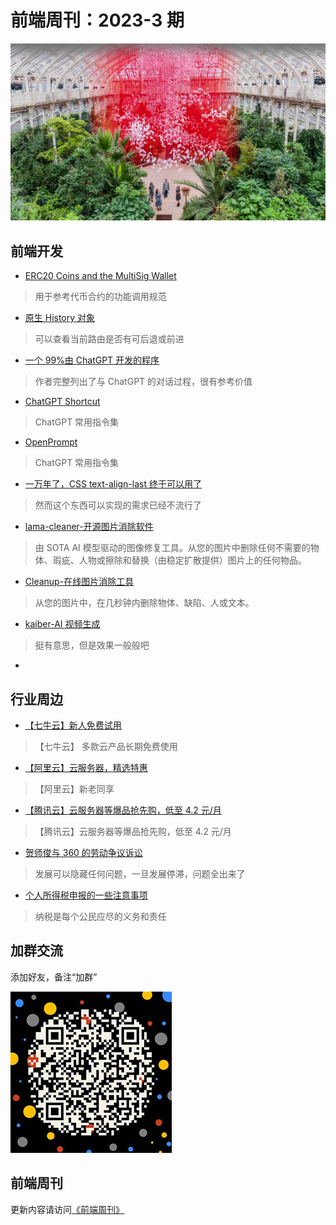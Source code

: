 # 前端周刊：2023-3 期

[![](/img/bing/2023-4-18.jpg?imageMogr2/thumbnail/960x)](https://cn.bing.com/search?q=royal+botanic+gardens+kew)

## 前端开发

- [ERC20 Coins and the MultiSig Wallet](https://medium.com/hellogold/erc20-coins-and-the-multisig-wallet-acc3b43e2137)

> 用于参考代币合约的功能调用规范

- [原生 History 对象](https://developer.mozilla.org/en-US/docs/Web/API/History/state)

> 可以查看当前路由是否有可后退或前进

- [一个 99%由 ChatGPT 开发的程序](https://github.com/szpnygo/VecTextSearch)

> 作者完整列出了与 ChatGPT 的对话过程，很有参考价值

- [ChatGPT Shortcut ](https://ai.newzone.top/)

> ChatGPT 常用指令集

- [OpenPrompt](https://openprompt.co/)

> ChatGPT 常用指令集

- [一万年了，CSS text-align-last 终于可以用了](https://www.zhangxinxu.com/wordpress/2023/03/css-text-align-last/)

> 然而这个东西可以实现的需求已经不流行了

- [lama-cleaner-开源图片消除软件](https://github.com/Sanster/lama-cleaner)

> 由 SOTA AI 模型驱动的图像修复工具。从您的图片中删除任何不需要的物体、瑕疵、人物或擦除和替换（由稳定扩散提供）图片上的任何物品。

- [Cleanup-在线图片消除工具](https://clipdrop.co/cleanup)

> 从您的图片中，在几秒钟内删除物体、缺陷、人或文本。

- [kaiber-AI 视频生成](https://www.kaiber.ai/)

> 挺有意思，但是效果一般般吧

- [](https://agentgpt.reworkd.ai/)

## 行业周边

- [【七牛云】新人免费试用](https://s.qiniu.com/vmUnIr)

> 【七牛云】 多款云产品长期免费使用

- [【阿里云】云服务器，精选特惠](https://www.aliyun.com/daily-act/ecs/activity_selection?userCode=y31qmczl)

> 【阿里云】新老同享

- [【腾讯云】云服务器等爆品抢先购，低至 4.2 元/月](https://cloud.tencent.com/act/cps/redirect?redirect=2446&cps_key=55b0d6026f97f5980bceec15fcefa0af&from=console)

> 【腾讯云】云服务器等爆品抢先购，低至 4.2 元/月

- [贺师俊与 360 的劳动争议诉讼](https://github.com/hax/heshijun_v_360)

> 发展可以隐藏任何问题，一旦发展停滞，问题全出来了

- [个人所得税申报的一些注意事项](https://mp.weixin.qq.com/s/RQMR2iJdwdEC4bOZ2MHiOA)

> 纳税是每个公民应尽的义务和责任

## 加群交流

添加好友，备注“加群”

![refned_x](/img/a/refined-x.jpg)

## 前端周刊

更新内容请访问[《前端周刊》](https://frontend-weekly.com/)

